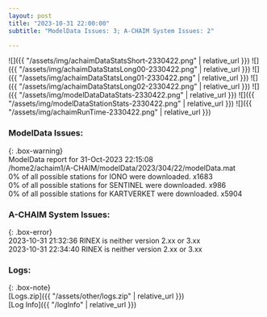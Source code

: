 ```yaml
---
layout: post
title: "2023-10-31 22:00:00"
subtitle: "ModelData Issues: 3; A-CHAIM System Issues: 2"

---
```


![]({{ "/assets/img/achaimDataStatsShort-2330422.png" | relative_url }})
![]({{ "/assets/img/achaimDataStatsLong00-2330422.png" | relative_url }})
![]({{ "/assets/img/achaimDataStatsLong01-2330422.png" | relative_url }})
![]({{ "/assets/img/achaimDataStatsLong02-2330422.png" | relative_url }})
![]({{ "/assets/img/modelDataDataStats-2330422.png" | relative_url }})
![]({{ "/assets/img/modelDataStationStats-2330422.png" | relative_url }})
![]({{ "/assets/img/achaimRunTime-2330422.png" | relative_url }})


### ModelData Issues:  
  
{: .box-warning}  
 ModelData report for 31-Oct-2023 22:15:08   
 /home2/achaim1/A-CHAIM/modelData/2023/304/22/modelData.mat   
 0% of all possible stations for IONO were downloaded. x1683   
 0% of all possible stations for SENTINEL were downloaded. x986   
 0% of all possible stations for KARTVERKET were downloaded. x5904   
  
### A-CHAIM System Issues:  
  
{: .box-error}  
2023-10-31 21:32:36 RINEX is neither version 2.xx or 3.xx  
2023-10-31 22:34:40 RINEX is neither version 2.xx or 3.xx  

### Logs:  
  
{: .box-note}  
[Logs.zip]({{ "/assets/other/logs.zip" | relative_url }})  
[Log Info]({{ "/logInfo" | relative_url }})  
